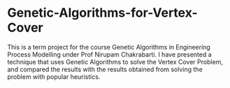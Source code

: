 # Genetic-Algorithms-for-Vertex-Cover
This is a term project for the course Genetic Algorithms in Engineering Process Modelling under Prof Nirupam Chakrabarti.
I have presented a technique that uses Genetic Algorithms to solve the Vertex Cover Problem, and compared the results with the results obtained from solving the problem with popular heuristics.
